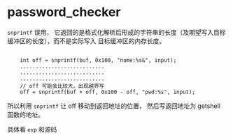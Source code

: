# password_checker

`snprintf` 误用， 它返回的是格式化解析后形成的字符串的长度（及期望写入目标缓冲区的长度），而不是实际写入 目标缓冲区的内存长度。

```

    int off = snprintf(buf, 0x100, "name:%s&", input);
    ...........................
    ...........................    
    ...........................
    // off 可能会比较大，出现越界写
    off = snprintf(buf + off, 0x100 - off, "pwd:%s", input);

```


所以利用 `snprintf` 让 off 移动到返回地址的位置， 然后写返回地址为 getshell 函数的地址。


具体看 `exp` 和源码